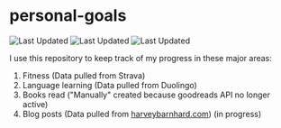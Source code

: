 # personal-goals
![Last Updated](https://img.shields.io/date/1614568866?color=FC4C02&label=Fitness%20Updated&logo=strava)
![Last Updated](https://img.shields.io/date/1614568866?color=7ac70c&label=Language%20Updated&logo=duolingo)
![Last Updated](https://img.shields.io/date/1614568866?color=e9e5cd&label=Books%20Updated&logo=goodreads)

I use this repository to keep track of my progress in these major areas:

1. Fitness (Data pulled from Strava)
2. Language learning (Data pulled from Duolingo)
3. Books read ("Manually" created because goodreads API no longer active)
4. Blog posts (Data pulled from [harveybarnhard.com](https://harveybarnhard.com)) (in progress)
